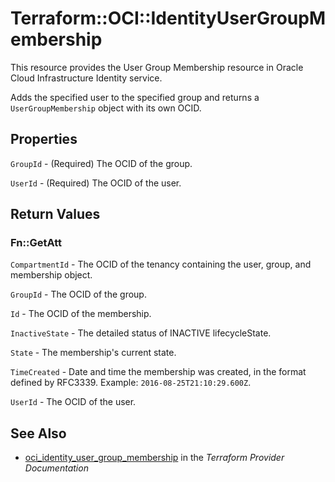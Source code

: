 # Terraform::OCI::IdentityUserGroupMembership

This resource provides the User Group Membership resource in Oracle Cloud Infrastructure Identity service.

Adds the specified user to the specified group and returns a `UserGroupMembership` object with its own OCID.

## Properties

`GroupId` - (Required) The OCID of the group.

`UserId` - (Required) The OCID of the user.


## Return Values

### Fn::GetAtt

`CompartmentId` - The OCID of the tenancy containing the user, group, and membership object.

`GroupId` - The OCID of the group.

`Id` - The OCID of the membership.

`InactiveState` - The detailed status of INACTIVE lifecycleState.

`State` - The membership's current state.

`TimeCreated` - Date and time the membership was created, in the format defined by RFC3339.  Example: `2016-08-25T21:10:29.600Z`.

`UserId` - The OCID of the user.

## See Also

* [oci_identity_user_group_membership](https://www.terraform.io/docs/providers/oci/r/identity_user_group_membership.html) in the _Terraform Provider Documentation_